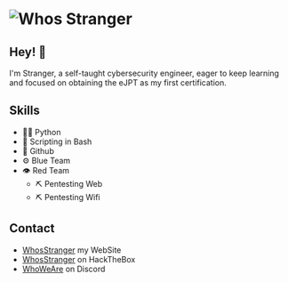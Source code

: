 <h1>
  <img src="https://media2.giphy.com/media/l41Ys4Fb5r8hcPhde/giphy.gif?cid=ecf05e47xho9g3pe0da5jozpscvaduzw05er2pqhflaqguo1&rid=giphy.gif&ct=g" alt="Whos Stranger" style="max-width: 100%"/>
</h1>

## Hey! 👋
I'm Stranger, a self-taught cybersecurity engineer, eager to keep learning and focused on obtaining the eJPT as my first certification.

## Skills
- 👨‍💻 Python
- 📡 Scripting in Bash
- 💱 Github
- ⚙️ Blue Team
- 👁️ Red Team
  - ⛏ Pentesting Web
  - ⛏ Pentesting Wifi

## Contact
- [WhosStranger](https://whosstranger.github.io/) my WebSite
- [WhosStranger](https://app.hackthebox.com/profile/805901) on HackTheBox
- [WhoWeAre](https://discord.gg/guJrpySjJZ) on Discord
